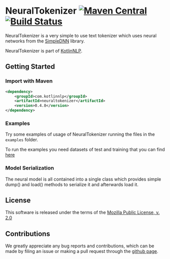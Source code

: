 # NeuralTokenizer [![Maven Central](https://img.shields.io/maven-central/v/com.kotlinnlp/neuraltokenizer.svg?label=Maven%20Central)](https://search.maven.org/search?q=g:%22com.kotlinnlp%22%20AND%20a:%22neuraltokenizer%22) [![Build Status](https://travis-ci.org/KotlinNLP/NeuralTokenizer.svg?branch=master)](https://travis-ci.org/KotlinNLP/NeuralTokenizer)

NeuralTokenizer is a very simple to use text tokenizer which uses neural networks from the [SimpleDNN](https://github.com/KotlinNLP/SimpleDNN "SimpleDNN") library.

NeuralTokenizer is part of [KotlinNLP](http://kotlinnlp.com/ "KotlinNLP").


## Getting Started

### Import with Maven

```xml
<dependency>
    <groupId>com.kotlinnlp</groupId>
    <artifactId>neuraltokenizer</artifactId>
    <version>0.4.8</version>
</dependency>
```

### Examples

Try some examples of usage of NeuralTokenizer running the files in the `examples` folder.

To run the examples you need datasets of test and training that you can find
[here](https://www.dropbox.com/ "NeuralTokenizer examples datasets")

### Model Serialization

The neural model is all contained into a single class which provides simple dump() and load() methods to serialize it and afterwards load it.


## License

This software is released under the terms of the 
[Mozilla Public License, v. 2.0](https://mozilla.org/MPL/2.0/ "Mozilla Public License, v. 2.0")


## Contributions

We greatly appreciate any bug reports and contributions, which can be made by filing an issue or making a pull 
request through the [github page](https://github.com/KotlinNLP/NeuralTokenizer "NeuralTokenizer on GitHub").
